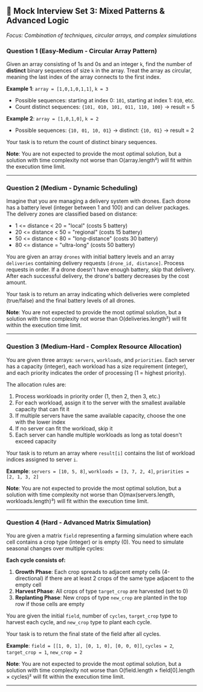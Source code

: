 ## 🎯 Mock Interview Set 3: **Mixed Patterns & Advanced Logic**
*Focus: Combination of techniques, circular arrays, and complex simulations*

### **Question 1 (Easy-Medium - Circular Array Pattern)**
Given an array consisting of 1s and 0s and an integer `k`, find the number of **distinct** binary sequences of size `k` in the array. Treat the array as circular, meaning the last index of the array connects to the first index.

**Example 1**: `array = [1,0,1,0,1,1]`, `k = 3`
- Possible sequences: starting at index 0: `101`, starting at index 1: `010`, etc.
- Count distinct sequences: `{101, 010, 101, 011, 110, 100}` → result = 5

**Example 2**: `array = [1,0,1,0]`, `k = 2`  
- Possible sequences: `{10, 01, 10, 01}` → distinct: `{10, 01}` → result = 2

Your task is to return the count of distinct binary sequences.

**Note**: You are not expected to provide the most optimal solution, but a solution with time complexity not worse than O(array.length²) will fit within the execution time limit.

---

### **Question 2 (Medium - Dynamic Scheduling)**
Imagine that you are managing a delivery system with drones. Each drone has a battery level (integer between 1 and 100) and can deliver packages. The delivery zones are classified based on distance:

- 1 <= distance < 20 = "local" (costs 5 battery)
- 20 <= distance < 50 = "regional" (costs 15 battery)  
- 50 <= distance < 80 = "long-distance" (costs 30 battery)
- 80 <= distance = "ultra-long" (costs 50 battery)

You are given an array `drones` with initial battery levels and an array `deliveries` containing delivery requests `[drone_id, distance]`. Process requests in order. If a drone doesn't have enough battery, skip that delivery. After each successful delivery, the drone's battery decreases by the cost amount.

Your task is to return an array indicating which deliveries were completed (true/false) and the final battery levels of all drones.

**Note**: You are not expected to provide the most optimal solution, but a solution with time complexity not worse than O(deliveries.length²) will fit within the execution time limit.

---

### **Question 3 (Medium-Hard - Complex Resource Allocation)**
You are given three arrays: `servers`, `workloads`, and `priorities`. Each server has a capacity (integer), each workload has a size requirement (integer), and each priority indicates the order of processing (1 = highest priority).

The allocation rules are:
1. Process workloads in priority order (1, then 2, then 3, etc.)
2. For each workload, assign it to the server with the smallest available capacity that can fit it
3. If multiple servers have the same available capacity, choose the one with the lower index
4. If no server can fit the workload, skip it
5. Each server can handle multiple workloads as long as total doesn't exceed capacity

Your task is to return an array where `result[i]` contains the list of workload indices assigned to server `i`.

**Example**: `servers = [10, 5, 8]`, `workloads = [3, 7, 2, 4]`, `priorities = [2, 1, 3, 2]`

**Note**: You are not expected to provide the most optimal solution, but a solution with time complexity not worse than O(max(servers.length, workloads.length)³) will fit within the execution time limit.

---

### **Question 4 (Hard - Advanced Matrix Simulation)**
You are given a matrix `field` representing a farming simulation where each cell contains a crop type (integer) or is empty (0). You need to simulate seasonal changes over multiple cycles:

**Each cycle consists of:**
1. **Growth Phase**: Each crop spreads to adjacent empty cells (4-directional) if there are at least 2 crops of the same type adjacent to the empty cell
2. **Harvest Phase**: All crops of type `target_crop` are harvested (set to 0) 
3. **Replanting Phase**: New crops of type `new_crop` are planted in the top row if those cells are empty

You are given the initial `field`, number of `cycles`, `target_crop` type to harvest each cycle, and `new_crop` type to plant each cycle.

Your task is to return the final state of the field after all cycles.

**Example**: `field = [[1, 0, 1], [0, 1, 0], [0, 0, 0]]`, `cycles = 2`, `target_crop = 1`, `new_crop = 2`

**Note**: You are not expected to provide the most optimal solution, but a solution with time complexity not worse than O(field.length × field[0].length × cycles)² will fit within the execution time limit.

---
